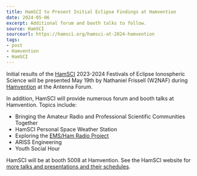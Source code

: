 ```yaml
---
title: HamSCI to Present Initial Eclipse Findings at Hamvention
date: 2024-05-06
excerpt: Additional forum and booth talks to follow.
source: HamSCI
sourceurl: https://hamsci.org/hamsci-at-2024-hamvention
tags:
- post
- Hamvention
- HamSCI
---
```

Initial results of the [HamSCI](https://hamsci.org/) 2023-2024 Festivals of Eclipse Ionospheric Science will be presented May 19th by Nathaniel Frissell (W2NAF) during [Hamvention](https://hamvention.org/) at the Antenna Forum.

In addition, HamSCI will provide numerous forum and booth talks at Hamvention. Topics include:

- Bringing the Amateur Radio and Professional Scientific Communities Together
- HamSCI Personal Space Weather Station
- Exploring the [EMS/Ham Radio Project](https://superknova.org/ham-radio-project/)
- ARISS Engineering
- Youth Social Hour

HamSCI will be at booth 5008 at Hamvention. See the HamSCI website for [more talks and presentations and their schedules](https://hamsci.org/hamsci-at-2024-hamvention).